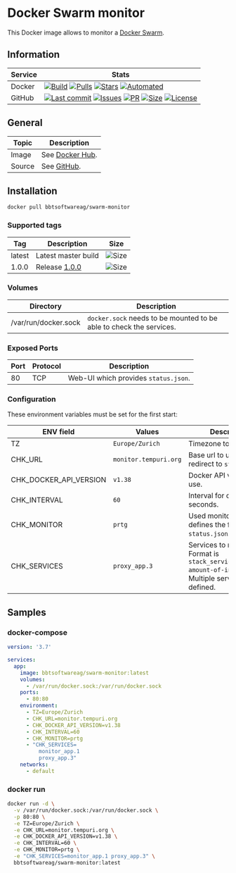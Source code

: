 # Docker Swarm monitor

This Docker image allows to monitor a [Docker Swarm](https://docs.docker.com/engine/swarm/).

## Information

| Service | Stats                                                                                     |
|---------|-------------------------------------------------------------------------------------------|
| Docker  | [![Build](https://img.shields.io/docker/cloud/build/bbtsoftwareag/swarm-monitor.svg?style=flat-square)](https://hub.docker.com/r/bbtsoftwareag/swarm-monitor/builds) [![Pulls](https://img.shields.io/docker/pulls/bbtsoftwareag/swarm-monitor.svg?style=flat-square)](https://hub.docker.com/r/bbtsoftwareag/swarm-monitor) [![Stars](https://img.shields.io/docker/stars/bbtsoftwareag/swarm-monitor.svg?style=flat-square)](https://hub.docker.com/r/bbtsoftwareag/swarm-monitor) [![Automated](https://img.shields.io/docker/cloud/automated/bbtsoftwareag/swarm-monitor.svg?style=flat-square)](https://hub.docker.com/r/bbtsoftware/docker-swarm/builds) |
| GitHub  | [![Last commit](https://img.shields.io/github/last-commit/bbtsoftware/docker-swarm-monitor.svg?style=flat-square)](https://github.com/bbtsoftware/docker-swarm-monitor/commits/master) [![Issues](https://img.shields.io/github/issues-raw/bbtsoftware/docker-swarm-monitor.svg?style=flat-square)](https://github.com/bbtsoftware/docker-warm-monitor/issues) [![PR](https://img.shields.io/github/issues-pr-raw/bbtsoftware/docker-swarm-monitor.svg?style=flat-square)](https://github.com/bbtsoftware/docker-swarm-monitor/pulls) [![Size](https://img.shields.io/github/repo-size/bbtsoftware/docker-swarm-monitor.svg?style=flat-square)](https://github.com/bbtsoftware/docker-swarm-monitor/) [![License](http://img.shields.io/:license-mit-blue.svg)](https://github.com/bbtsoftware/docker-swarm-monitor/blob/master/LICENSE) |

## General

| Topic  | Description                                                             |
|--------|-------------------------------------------------------------------------|
| Image  | See [Docker Hub](https://hub.docker.com/r/bbtsoftwareag/swarm-monitor). |
| Source | See [GitHub](https://github.com/bbtsoftware/docker-swarm-monitor).      |

## Installation

```sh
docker pull bbtsoftwareag/swarm-monitor
```

### Supported tags

| Tag    | Description                                                                             | Size                                                                                                                   |
|--------|-----------------------------------------------------------------------------------------|------------------------------------------------------------------------------------------------------------------------|
| latest | Latest master build                                                                     | ![Size](https://shields.beevelop.com/docker/image/image-size/bbtsoftwareag/swarm-monitor/latest.svg?style=flat-square) |
| 1.0.0  | Release [1.0.0](https://github.com/bbtsoftware/docker-swarm-monitor/releases/tag/1.0.0) | ![Size](https://shields.beevelop.com/docker/image/image-size/bbtsoftwareag/swarm-monitor/1.0.0.svg?style=flat-square)  |

### Volumes

| Directory            | Description                                                         |
|----------------------|---------------------------------------------------------------------|
| /var/run/docker.sock | `docker.sock` needs to be mounted to be able to check the services. |

### Exposed Ports

| Port | Protocol | Description                          |
|------|----------|--------------------------------------|
|   80 | TCP      | Web-UI which provides `status.json`. |

### Configuration

These environment variables must be set for the first start:

| ENV field              | Values                | Description                                                                                                    |
|------------------------|-----------------------|----------------------------------------------------------------------------------------------------------------|
| TZ                     | `Europe/Zurich`       | Timezone to set.                                                                                               |
| CHK_URL                | `monitor.tempuri.org` | Base url to use for nginx redirect to `status.json`.                                                           |
| CHK_DOCKER_API_VERSION | `v1.38`               | Docker API version to use.                                                                                     |
| CHK_INTERVAL           | `60`                  | Interval for check in seconds.                                                                                 |
| CHK_MONITOR            | `prtg`                | Used monitor, this defines the format of the `status.json`.                                                    |
| CHK_SERVICES           | `proxy_app.3`         | Services to monitor. Format is `stack_service.expected-amount-of-instances`. Multiple services can be defined. |

## Samples

### docker-compose

```yaml
version: '3.7'

services:
  app:
    image: bbtsoftwareag/swarm-monitor:latest
    volumes:
      - /var/run/docker.sock:/var/run/docker.sock
    ports:
      - 80:80
    environment:
      - TZ=Europe/Zurich
      - CHK_URL=monitor.tempuri.org
      - CHK_DOCKER_API_VERSION=v1.38
      - CHK_INTERVAL=60
      - CHK_MONITOR=prtg
      - "CHK_SERVICES=
          monitor_app.1
          proxy_app.3"
    networks:
      - default
```

### docker run

```sh
docker run -d \
  -v /var/run/docker.sock:/var/run/docker.sock \
  -p 80:80 \
  -e TZ=Europe/Zurich \
  -e CHK_URL=monitor.tempuri.org \
  -e CHK_DOCKER_API_VERSION=v1.38 \
  -e CHK_INTERVAL=60 \
  -e CHK_MONITOR=prtg \
  -e "CHK_SERVICES=monitor_app.1 proxy_app.3" \
  bbtsoftwareag/swarm-monitor:latest
```